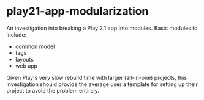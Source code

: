 play21-app-modularization
=========================

An investigation into breaking a Play 2.1 app into modules.  Basic modules to include: 

* common model
* tags
* layouts
* web app

Given Play's very slow rebuild time with larger (all-in-one) projects, this investigation should provide the average user a template for setting up their project to avoid the problem entirely.

